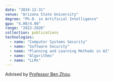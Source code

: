 ```yaml
---
date: "2024-12-31"
venue: "Arizona State University"
degree: "Ph.D. in Artificial Intelligence"
gpa: "4.00/4.00"
range: "2022-2026"
collection: publications
technologies:
  - name: "Computer Systems Security"
  - name: "Software Security"
  - name: "Planning and Learning Methods in AI"
  - name: "Algorithms"
  - name: "LLMs"
---
```


Advised by [Professor Ben Zhou](http://xuanyu.me/).
